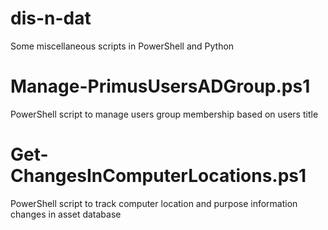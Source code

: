 # dis-n-dat
Some miscellaneous scripts in PowerShell and Python



# Manage-PrimusUsersADGroup.ps1
PowerShell script to manage users group membership based on users title

# Get-ChangesInComputerLocations.ps1
PowerShell script to track computer location and purpose information changes in asset database
